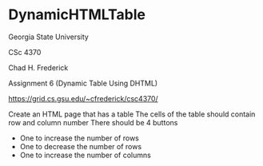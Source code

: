 # DynamicHTMLTable

Georgia State University

CSc 4370

Chad H. Frederick

Assignment 6 (Dynamic Table Using DHTML)

https://grid.cs.gsu.edu/~cfrederick/csc4370/

Create an HTML page that has a table
The cells of the table should contain row and column number
There should be 4 buttons
  - One to increase the number of rows
  - One to decrease the number of rows
  - One to increase the number of columns

